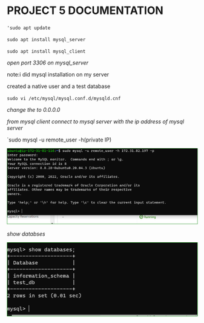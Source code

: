 # PROJECT 5 DOCUMENTATION 
`'sudo apt update`

`sudo apt install mysql_server`

`sudo apt install mysql_client`

*open port 3306 on mysql_server*


note:i did mysql installation on my server

created a native user and a test database

`sudo vi /etc/mysql/mysql.conf.d/mysqld.cnf`

*change the to 0.0.0.0*

*from mysql client connect to mysql server with the ip address of mysql server*

`sudo mysql -u remote_user -h(private IP)

![mysql](./images/mysql%20client.PNG)

*show databses*

![database](./images/mysql%20database.PNG)





